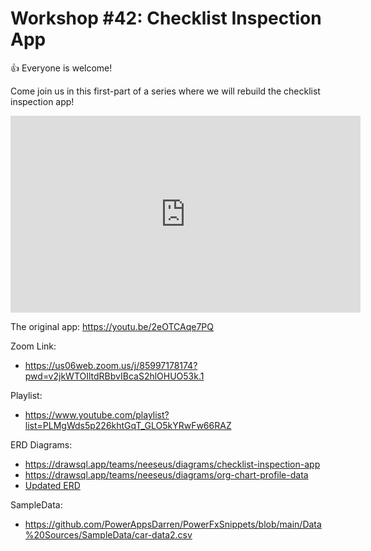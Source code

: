 
# Workshop #42: Checklist Inspection App

👍 Everyone is welcome!

Come join us in this first-part of a series where we will rebuild the checklist inspection app!

<iframe width="560" height="315" src="https://www.youtube.com/embed/K1fA6B4qngg?si=NgBybD52zLx29DgK" title="YouTube video player" frameborder="0" allow="accelerometer; autoplay; clipboard-write; encrypted-media; gyroscope; picture-in-picture; web-share" referrerpolicy="strict-origin-when-cross-origin" allowfullscreen></iframe>

The original app: https://youtu.be/2eOTCAqe7PQ

Zoom Link:
- https://us06web.zoom.us/j/85997178174?pwd=v2jkWTOIltdRBbvIBcaS2hlOHUO53k.1

Playlist: 
- https://www.youtube.com/playlist?list=PLMgWds5p226khtGqT_GLO5kYRwFw66RAZ

ERD Diagrams:
- https://drawsql.app/teams/neeseus/diagrams/checklist-inspection-app
- https://drawsql.app/teams/neeseus/diagrams/org-chart-profile-data
- [Updated ERD](https://drawsql.app/teams/neeseus/diagrams/checklist-inspection-app-ws42)

SampleData: 
- https://github.com/PowerAppsDarren/PowerFxSnippets/blob/main/Data%20Sources/SampleData/car-data2.csv
